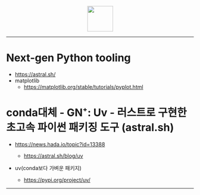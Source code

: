 <p align="center">
  <img width=69px src="https://github.com/YoungHaKim7/Cpp_Training/assets/67513038/7e4ac027-f6ca-4679-a09b-982431447afa"
</p>

<hr>

# Next-gen Python tooling

- https://astral.sh/
- matplotlib
  - https://matplotlib.org/stable/tutorials/pyplot.html

# conda대체 - GN⁺: Uv - 러스트로 구현한 초고속 파이썬 패키징 도구 (astral.sh)
- https://news.hada.io/topic?id=13388
  - https://astral.sh/blog/uv

- uv(conda보다 가벼운 패키지)
  - https://pypi.org/project/uv/

<hr>
